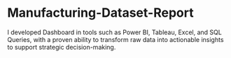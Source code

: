 # Manufacturing-Dataset-Report
I developed Dashboard in tools  such as Power BI, Tableau, Excel, and SQL Queries, with a proven ability to transform raw data into actionable insights to support strategic decision-making. 
